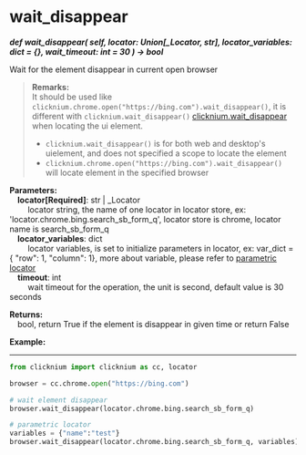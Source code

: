 # wait_disappear
***def wait_disappear(
        self,
        locator: Union[_Locator, str],
        locator_variables: dict = {},
        wait_timeout: int = 30
    ) -> bool***  

Wait for the element disappear in current open browser

>**Remarks:**  
It should be used like `clicknium.chrome.open("https://bing.com").wait_disappear()`, it is different with `clicknium.wait_disappear()` [clicknium.wait_disappear](./doc/api/python/wait_disappear.md) when locating the ui element.
>- `clicknium.wait_disappear()` is for both web and desktop's uielement, and does not specified a scope to locate the element
>- `clicknium.chrome.open("https://bing.com").wait_disappear()` will locate element in the specified browser

**Parameters:**  
    &emsp;**locator[Required]**: str | _Locator   
        &emsp;&emsp; locator string, the name of one locator in locator store, ex: 'locator.chrome.bing.search_sb_form_q', locator store is chrome, locator name is search_sb_form_q  
    &emsp;**locator_variables**: dict  
        &emsp;&emsp; locator variables, is set to initialize parameters in locator, ex: var_dict = { "row": 1,  "column": 1}, more about variable, please refer to [parametric locator](./doc/automation/parametric_locator.md)  
    &emsp;**timeout**: int  
        &emsp;&emsp; wait timeout for the operation, the unit is second, default value is 30 seconds 

**Returns:**  
    &emsp;bool, return True if the element is disappear in given time or return False

**Example:**
***
```python
from clicknium import clicknium as cc, locator

browser = cc.chrome.open("https://bing.com")

# wait element disappear
browser.wait_disappear(locator.chrome.bing.search_sb_form_q)

# parametric locator
variables = {"name":"test"}
browser.wait_disappear(locator.chrome.bing.search_sb_form_q, variables)

```